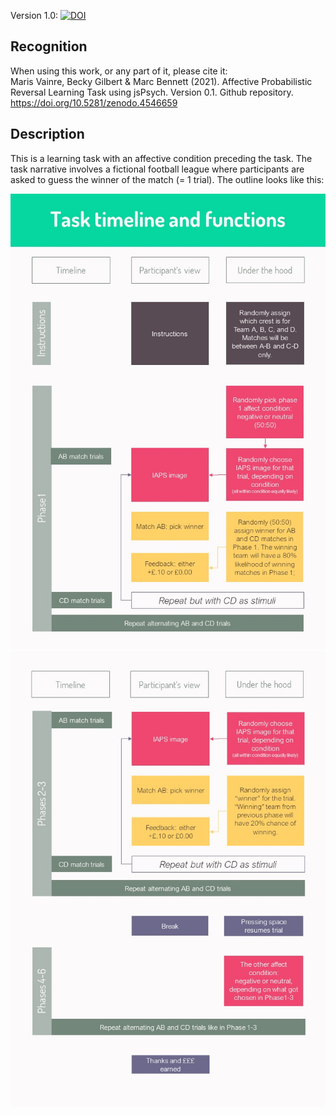 Version 1.0: [![DOI](https://zenodo.org/badge/329844699.svg)](https://zenodo.org/badge/latestdoi/329844699)

## Recognition
When using this work, or any part of it, please cite it:<br>
Maris Vainre, Becky Gilbert & Marc Bennett (2021). Affective Probabilistic Reversal Learning Task using jsPsych. Version 0.1. Github repository. https://doi.org/10.5281/zenodo.4546659

## Description
This is a learning task with an affective condition preceding the task. The task narrative involves a fictional football league where participants are asked to guess the winner of the match (= 1 trial). The outline looks like this:

![Outline of the affective probabilistic learning task 1/2](Slide1.JPG)
![Outline of the affective probabilistic learning task 2/2](Slide2.JPG)
